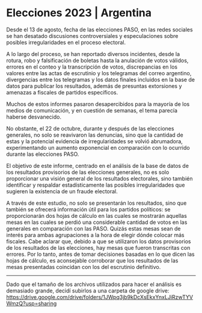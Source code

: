 # Elecciones 2023 | Argentina
Desde el 13 de agosto, fecha de las elecciones PASO, en las redes sociales se han desatado discusiones controversiales y especulaciones sobre posibles irregularidades en el proceso electoral.

A lo largo del proceso, se han reportado diversos incidentes, desde la rotura, robo y falsificación de boletas hasta la anulación de votos válidos, errores en el conteo y la transcripción de votos, discrepancias en los valores entre las actas de escrutinio y los telegramas del correo argentino, divergencias entre los telegramas y los datos finales incluidos en la base de datos para publicar los resultados, además de presuntas extorsiones y amenazas a fiscales de partidos específicos.

Muchos de estos informes pasaron desapercibidos para la mayoría de los medios de comunicación, y en cuestión de semanas, el tema parecía haberse desvanecido.

No obstante, el 22 de octubre, durante y después de las elecciones generales, no solo se reavivaron las denuncias, sino que la cantidad de estas y la potencial evidencia de irregularidades se volvió abrumadora, experimentando un aumento exponencial en comparación con lo ocurrido durante las elecciones PASO.

El objetivo de este informe, centrado en el análisis de la base de datos de los resultados provisorios de las elecciones generales, no es solo proporcionar una visión general de los resultados electorales, sino también identificar y respaldar estadísticamente las posibles irregularidades que sugieren la existencia de un fraude electoral.

A través de este estudio, no solo se presentarán los resultados, sino que también se ofrecerá información útil para los partidos políticos: se proporcionarán dos hojas de cálculo en las cuales se mostrarán aquellas mesas en las cuales se perdió una considerable cantidad de votos en las generales en comparación con las PASO. Quizás estas mesas sean de interés para ambas agrupaciones a la hora de elegir dónde colocar más fiscales. Cabe aclarar que, debido a que se utilizaron los datos provisorios de los resultados de las elecciones, hay mesas que fueron transcritas con errores. Por lo tanto, antes de tomar decisiones basadas en lo que dicen las hojas de cálculo, es aconsejable corroborar que los resultados de las mesas presentadas coincidan con los del escrutinio definitivo.

<hr>

Dado que el tamaño de los archivos utilizados para hacer el análisis es demasiado grande, decidí subirlos a una carpeta de google drive: https://drive.google.com/drive/folders/1JWpq3jb9kDcXsEkxYnxLJiRzwTYVWmzQ?usp=sharing
